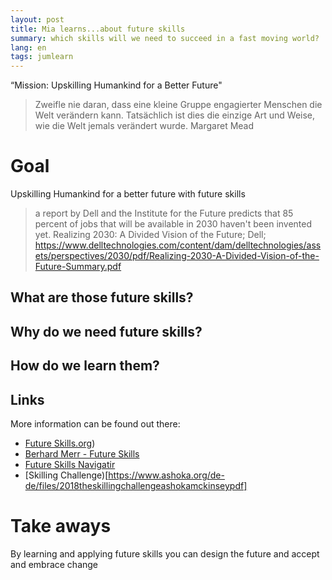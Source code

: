 ```yaml
---
layout: post
title: Mia learns...about future skills
summary: which skills will we need to succeed in a fast moving world?
lang: en
tags: jumlearn
---
```


<div class="message">
“Mission: Upskilling Humankind for a Better Future"
</div>

> Zweifle nie daran, dass eine kleine Gruppe engagierter Menschen die Welt verändern kann. Tatsächlich ist dies die einzige Art und Weise, wie die Welt jemals verändert wurde. Margaret Mead 

# Goal
Upskilling Humankind for a better future with future skills

> a report by Dell and the Institute for the Future predicts that 85 percent of jobs that will be available in 2030 haven't been invented yet.
Realizing 2030: A Divided Vision of the Future; Dell; https://www.delltechnologies.com/content/dam/delltechnologies/assets/perspectives/2030/pdf/Realizing-2030-A-Divided-Vision-of-the-Future-Summary.pdf

## What are those future skills?
## Why do we need future skills?
## How do we learn them?

## Links

More information can be found out there:

* [Future Skills.org]([https://www.futureskills.org/))
* [Berhard Merr - Future Skills]([https://youtu.be/r0b5oCWSBqU](https://bernardmarr.com/books/))
* [Future Skills Navigatir](https://www.futureskills.org/navigator)
* [Skilling Challenge)[https://www.ashoka.org/de-de/files/2018theskillingchallengeashokamckinseypdf]


# Take aways
By learning and applying future skills you can design the future and accept and embrace change
